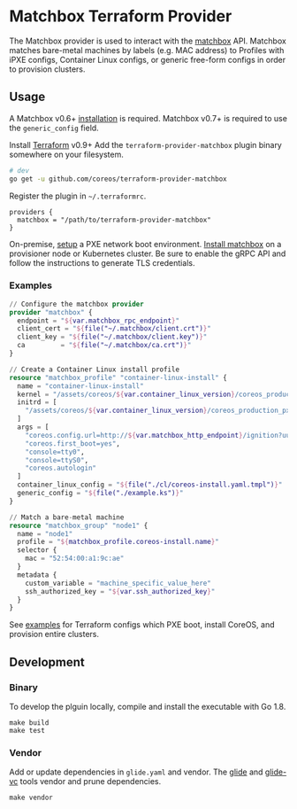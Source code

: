 # Matchbox Terraform Provider

The Matchbox provider is used to interact with the [matchbox](https://github.com/coreos/matchbox) API. Matchbox matches bare-metal machines by labels (e.g. MAC address) to Profiles with iPXE configs, Container Linux configs, or generic free-form configs in order to provision clusters.

## Usage

A Matchbox v0.6+ [installation](https://coreos.com/matchbox/docs/latest/deployment.html) is required. Matchbox v0.7+ is required to use the `generic_config` field.

Install [Terraform](https://www.terraform.io/downloads.html) v0.9+ Add the `terraform-provider-matchbox` plugin binary somewhere on your filesystem.

```sh
# dev
go get -u github.com/coreos/terraform-provider-matchbox
```

Register the plugin in `~/.terraformrc`.

```hcl
providers {
  matchbox = "/path/to/terraform-provider-matchbox"
}
```

On-premise, [setup](https://coreos.com/matchbox/docs/latest/network-setup.html) a PXE network boot environment. [Install matchbox](https://coreos.com/matchbox/docs/latest/deployment.html) on a provisioner node or Kubernetes cluster. Be sure to enable the gRPC API and follow the instructions to generate TLS credentials.

### Examples

```tf
// Configure the matchbox provider
provider "matchbox" {
  endpoint = "${var.matchbox_rpc_endpoint}"
  client_cert = "${file("~/.matchbox/client.crt")}"
  client_key = "${file("~/.matchbox/client.key")}"
  ca         = "${file("~/.matchbox/ca.crt")}"
}

// Create a Container Linux install profile
resource "matchbox_profile" "container-linux-install" {
  name = "container-linux-install"
  kernel = "/assets/coreos/${var.container_linux_version}/coreos_production_pxe.vmlinuz"
  initrd = [
    "/assets/coreos/${var.container_linux_version}/coreos_production_pxe_image.cpio.gz"
  ]
  args = [
    "coreos.config.url=http://${var.matchbox_http_endpoint}/ignition?uuid=$${uuid}&mac=$${mac:hexhyp}",
    "coreos.first_boot=yes",
    "console=tty0",
    "console=ttyS0",
    "coreos.autologin"
  ]
  container_linux_config = "${file("./cl/coreos-install.yaml.tmpl")}"
  generic_config = "${file("./example.ks")}"
}

// Match a bare-metal machine
resource "matchbox_group" "node1" {
  name = "node1"
  profile = "${matchbox_profile.coreos-install.name}"
  selector {
    mac = "52:54:00:a1:9c:ae"
  }
  metadata {
    custom_variable = "machine_specific_value_here"
    ssh_authorized_key = "${var.ssh_authorized_key}"
  }
}
```

See [examples](https://github.com/coreos/matchbox/tree/master/examples/terraform) for Terraform configs which PXE boot, install CoreOS, and provision entire clusters.

## Development

### Binary

To develop the plguin locally, compile and install the executable with Go 1.8.

    make build
    make test

### Vendor

Add or update dependencies in `glide.yaml` and vendor. The [glide](https://github.com/Masterminds/glide) and [glide-vc](https://github.com/sgotti/glide-vc) tools vendor and prune dependencies.

    make vendor
